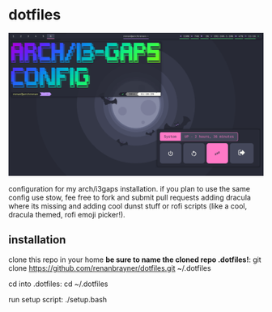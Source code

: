 # dotfiles

![Screenshot](./screenshot.png)

configuration for my arch/i3gaps installation.
if you plan to use the  same config  use stow,
fee  free to  fork  and  submit  pull requests
adding dracula where  its  missing  and adding
cool dunst stuff or rofi scripts (like a cool,
dracula themed, rofi emoji picker!).

## installation

clone this repo in your home **be sure to name the cloned repo .dotfiles!**:
  git clone https://github.com/renanbrayner/dotfiles.git ~/.dotfiles

cd into .dotfiles:
  cd ~/.dotfiles

run setup script:
  ./setup.bash
